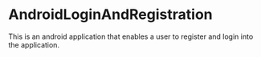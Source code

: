 # AndroidLoginAndRegistration
This is an android application that enables a user to register and login into the application.
